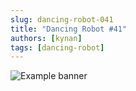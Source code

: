 ```yaml
---
slug: dancing-robot-041
title: "Dancing Robot #41"
authors: [kynan]
tags: [dancing-robot]
---
```


![Example banner](/img/stories/dancing-robot/041.png)
